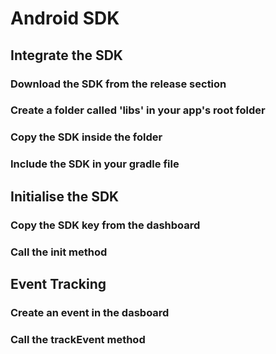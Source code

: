 # Android SDK

## Integrate the SDK

### Download the SDK from the release section

### Create a folder called 'libs' in your app's root folder

### Copy the SDK inside the folder

### Include the SDK in your gradle file

## Initialise the SDK

### Copy the SDK key from the dashboard

### Call the init method 

## Event Tracking

### Create an event in the dasboard

### Call the trackEvent method